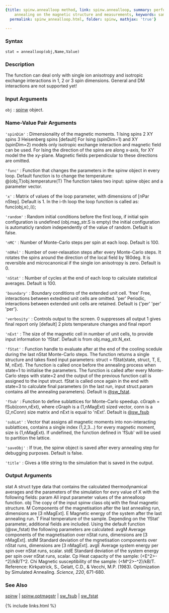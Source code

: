 ```yaml
---
{title: spinw.annealloop method, link: spinw.annealloop, summary: performs simulated
    annealing on the magnetic structure and measurements, keywords: sample, sidebar: sw_sidebar,
  permalink: spinw_annealloop.html, folder: spinw, mathjax: 'true'}

---
```


### Syntax

`stat = annealloop(obj,Name,Value)`

### Description

The function can deal only with single ion anisotropy and isotropic
exchange interactions in 1, 2 or 3 spin dimensions. General and DM
interactions are not supported yet!
 

### Input Arguments

`obj`
: [spinw](spinw.html) object.

### Name-Value Pair Arguments

`'spinDim'`
: Dimensionality of the magnetic moments.
      1   Ising spins
      2   XY spins
      3   Heisenberg spins [default]
  For Ising (spinDim=1) and XY (spinDim=2) models only isotropic
  exchange interaction and magnetic field can be used. For Ising
  the direction of the spins are along x-axis, for XY model the
  the xy-plane. Magnetic fields perpendicular to these directions
  are omitted.

`'func'`
: Function that changes the parameters in the spinw object in every
  loop. Default function is to change the temperature:
      @(obj,T)obj.temperature(T)
  The function takes two input: spinw objec and a parameter vector.

`'x'`
: Matrix of values of the loop parameter, with dimensions of
  [nPar nStep]. Default is 1. In the i-th loop the loop function
  is called as:
      func(obj,x(:,i));

`'random'`
: Random initial conditions before the first loop, if initial
  spin configuration is undefined (obj.mag_str.S is empty) the
  initial configuration is automaticly random independently of
  the value of random. Default is false.

`'nMC'`
: Number of Monte-Carlo steps per spin at each loop. Default is
  100.

`'nORel'`
: Number of over-relaxation steps after every Monte-Carlo
  steps. It rotates the spins around the direction of the local
  field by 180deg. It is reversible and microcanonical if the
  single ion anisotropy is zero. Default is 0.

`'nStat'`
: Number of cycles at the end of each loop to calculate
  statistical averages. Default is 100.

`'boundary'`
: Boundary conditions of the extended unit cell.
      'free'  Free, interactions between extedned unit cells are
              omitted.
      'per'   Periodic, interactions between extended unit cells
              are retained.
  Default is {'per' 'per' 'per'}.

`'verbosity'`
: Controls output to the screen.
      0   suppresses all output
      1   gives final report only [default]
      2   plots temperature changes and final report

`'nExt'`
: The size of the magnetic cell in number of unit cells, to
  provide input information to 'fStat'. Default is from
  obj.mag_str.N_ext.

`'fStat'`
: Function handle to evaluate after at the end of the
  cooling scedule during the last nStat Monte-Carlo steps. The
  function returns a single structure and takes fixed input
  parameters:
      struct = fStat(state, struct, T, E, M, nExt).
  The function is called once before the annealing process when
  state=1 to initialise the parameters. The function is called
  after every Monte-Carlo steps with state=2 and the output of
  the previous function call is assigned to the input struct.
  fStat is called once again in the end with state=3 to calculate
  final parameters (in the last run, input struct.param contains
  all the annealing parameters).
  Default is <a href="matlab: doc sw_fstat">@sw_fstat</a>.

`'fSub'`
: Function to define sublattices for Monte-Carlo speedup.
  cGraph = fSub(conn,nExt), where cGraph is a (1,nMagExt) sized
  vector, conn is a (2,nConn) size matrix and nExt is equal to
  'nExt'. Default is <a href="matlab: doc sw_fsub">@sw_fsub</a>

`'subLat'`
: Vector that assigns all magnetic moments into non-interacting
  sublattices, contains a single index (1,2,3...) for every
  magnetic moment, size is (1,nMagExt). If undefined, the
  function defined in 'fSub' will be used to partition the
  lattice.

`'saveObj'`
: If true, the spinw object is saved after every annealing step for
  debugging purposes. Default is false.

`'title'`
: Gives a title string to the simulation that is saved in the
  output.

### Output Arguments

stat      A struct type data that contains the calculated thermodynamical
          averages and the parameters of the simulation for evry value of
          X with the following fields:
param     All input parameter values of the annealloop function.
obj       The copy of the input spinw class obj with the final magnetic
          structure.
M         Components of the magnetisation after the last annealing
          run, dimensions are [3 nMagExt].
E         Magnetic energy of the system after the last annealing run.
T         Final temperature of the sample.
Depending on the 'fStat' parameter, additional fields are included. Using
the default function (@sw_fstat) the following parameters are calculated:
avgM      Average components of the magnetisation over nStat runs,
          dimensions are [3 nMagExt].
stdM      Standard deviation of the mgnetisation components over
          nStat runs, dimensions are [3 nMagExt].
avgE      Average system energy per spin over nStat runs, scalar.
stdE      Standard deviation of the system energy per spin over
          nStat runs, scalar.
Cp        Heat capacity of the sample: (<E^2>-<E>^2)/kB/T^2.
Chi       Magnetic susceptibility of the sample: (<M^2>-<M>^2)/kB/T.
 Reference:
   Kirkpatrick, S., Gelatt, C.D., & Vecchi, M.P. (1983). Optimization by
   Simulated Annealing. _Science, 220_, 671-680.

### See Also

[spinw](spinw.html) \| [spinw.optmagstr](spinw_optmagstr.html) \| [sw_fsub](sw_fsub.html) \| [sw_fstat](sw_fstat.html)

{% include links.html %}
